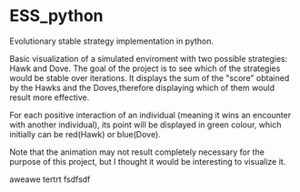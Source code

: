 # ESS_python
Evolutionary stable strategy implementation in python.

Basic visualization of a simulated enviroment with two possible strategies: Hawk and Dove.
The goal of the project is to see which of the strategies would be stable over iterations. It  displays the sum of the "score" obtained by the Hawks and the Doves,therefore displaying which of them would result more effective.

For each positive interaction of an individual (meaning it wins an encounter with another individual), its point will be displayed in green colour, which initially can be red(Hawk) or blue(Dove).

Note that the animation may not result completely necessary for the purpose of this project, but I thought it would be interesting to visualize it.


aweawe
tertrt
fsdfsdf
